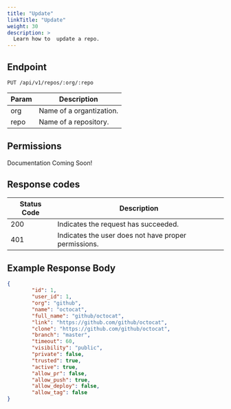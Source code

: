 ```yaml
---
title: "Update"
linkTitle: "Update"
weight: 30
description: >
  Learn how to  update a repo.
---
```


## Endpoint

```
PUT /api/v1/repos/:org/:repo
```

| Param | Description |
|---|---|
| org | Name of a organtization. |
| repo | Name of a repository. |

## Permissions

Documentation Coming Soon!

## Response codes

| Status Code | Description |
|---|---|
| 200 | Indicates the request has succeeded. |
| 401 | Indicates the user does not have proper permissions. |

## Example Response Body

```json
{
		"id": 1,
		"user_id": 1,
		"org": "github",
		"name": "octocat",
		"full_name": "github/octocat",
		"link": "https://github.com/github/octocat",
		"clone": "https://github.com/github/octocat",
		"branch": "master",
		"timeout": 60,
		"visibility": "public",
		"private": false,
		"trusted": true,
		"active": true,
		"allow_pr": false,
		"allow_push": true,
		"allow_deploy": false,
		"allow_tag": false
}
```
